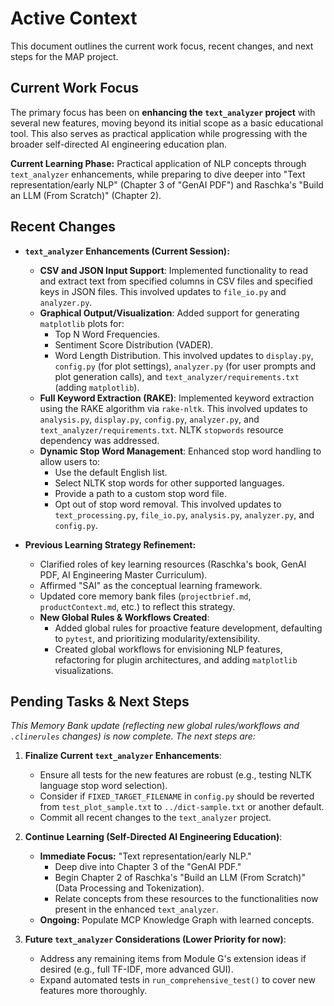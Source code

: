 # Active Context

This document outlines the current work focus, recent changes, and next steps for the MAP project.

## Current Work Focus

The primary focus has been on **enhancing the `text_analyzer` project** with several new features, moving beyond its initial scope as a basic educational tool. This also serves as practical application while progressing with the broader self-directed AI engineering education plan.

**Current Learning Phase:** Practical application of NLP concepts through `text_analyzer` enhancements, while preparing to dive deeper into "Text representation/early NLP" (Chapter 3 of "GenAI PDF") and Raschka's "Build an LLM (From Scratch)" (Chapter 2).

## Recent Changes

*   **`text_analyzer` Enhancements (Current Session):**
    *   **CSV and JSON Input Support**: Implemented functionality to read and extract text from specified columns in CSV files and specified keys in JSON files. This involved updates to `file_io.py` and `analyzer.py`.
    *   **Graphical Output/Visualization**: Added support for generating `matplotlib` plots for:
        *   Top N Word Frequencies.
        *   Sentiment Score Distribution (VADER).
        *   Word Length Distribution.
        This involved updates to `display.py`, `config.py` (for plot settings), `analyzer.py` (for user prompts and plot generation calls), and `text_analyzer/requirements.txt` (adding `matplotlib`).
    *   **Full Keyword Extraction (RAKE)**: Implemented keyword extraction using the RAKE algorithm via `rake-nltk`. This involved updates to `analysis.py`, `display.py`, `config.py`, `analyzer.py`, and `text_analyzer/requirements.txt`. NLTK `stopwords` resource dependency was addressed.
    *   **Dynamic Stop Word Management**: Enhanced stop word handling to allow users to:
        *   Use the default English list.
        *   Select NLTK stop words for other supported languages.
        *   Provide a path to a custom stop word file.
        *   Opt out of stop word removal.
        This involved updates to `text_processing.py`, `file_io.py`, `analysis.py`, `analyzer.py`, and `config.py`.

*   **Previous Learning Strategy Refinement:**
    *   Clarified roles of key learning resources (Raschka's book, GenAI PDF, AI Engineering Master Curriculum).
    *   Affirmed "SAI" as the conceptual learning framework.
    *   Updated core memory bank files (`projectbrief.md`, `productContext.md`, etc.) to reflect this strategy.
    *   **New Global Rules & Workflows Created**:
        *   Added global rules for proactive feature development, defaulting to `pytest`, and prioritizing modularity/extensibility.
        *   Created global workflows for envisioning NLP features, refactoring for plugin architectures, and adding `matplotlib` visualizations.

## Pending Tasks & Next Steps

*This Memory Bank update (reflecting new global rules/workflows and `.clinerules` changes) is now complete. The next steps are:*

1.  **Finalize Current `text_analyzer` Enhancements**:
    *   Ensure all tests for the new features are robust (e.g., testing NLTK language stop word selection).
    *   Consider if `FIXED_TARGET_FILENAME` in `config.py` should be reverted from `test_plot_sample.txt` to `../dict-sample.txt` or another default.
    *   Commit all recent changes to the `text_analyzer` project.

3.  **Continue Learning (Self-Directed AI Engineering Education)**:
    *   **Immediate Focus:** "Text representation/early NLP."
        *   Deep dive into Chapter 3 of the "GenAI PDF."
        *   Begin Chapter 2 of Raschka's "Build an LLM (From Scratch)" (Data Processing and Tokenization).
        *   Relate concepts from these resources to the functionalities now present in the enhanced `text_analyzer`.
    *   **Ongoing:** Populate MCP Knowledge Graph with learned concepts.

4.  **Future `text_analyzer` Considerations (Lower Priority for now)**:
    *   Address any remaining items from Module G's extension ideas if desired (e.g., full TF-IDF, more advanced GUI).
    *   Expand automated tests in `run_comprehensive_test()` to cover new features more thoroughly.
